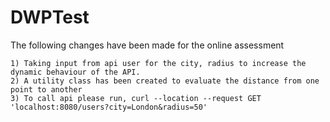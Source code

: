 # DWPTest

The following changes have been made for the online assessment

    1) Taking input from api user for the city, radius to increase the dynamic behaviour of the API.
    2) A utility class has been created to evaluate the distance from one point to another
    3) To call api please run, curl --location --request GET 'localhost:8080/users?city=London&radius=50'
